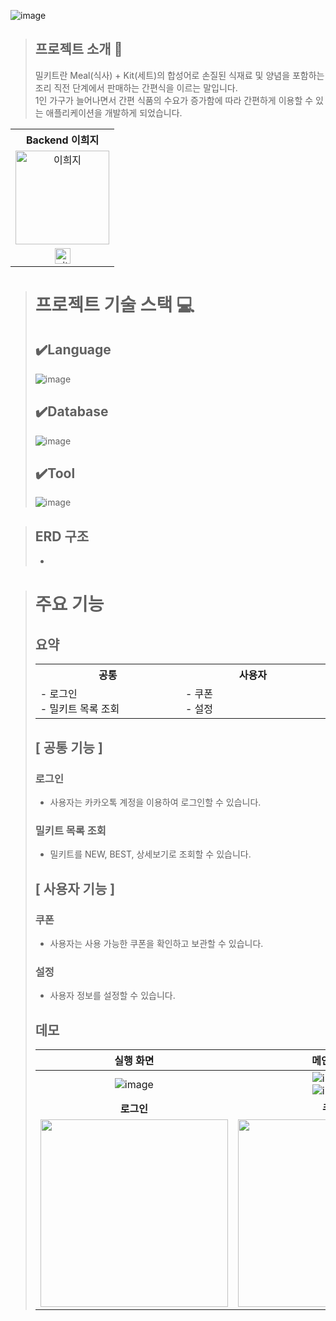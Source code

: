 ![image](https://github.com/heeji-lee/Mealkit/assets/73567158/13449f20-8e28-4556-82c6-46f9d367bd27)
>## 프로젝트 소개 📝
>밀키트란 Meal(식사) + Kit(세트)의 합성어로 손질된 식재료 및 양념을 포함하는 조리 직전 단계에서 판매하는 간편식을 이르는 말입니다.</br>
>1인 가구가 늘어나면서 간편 식품의 수요가 증가함에 따라 간편하게 이용할 수 있는 애플리케이션을 개발하게 되었습니다.

<table>
  <tr>
   <th>
    Backend 이희지
   </th>
  </tr>
  <tr>
    <td align="center">
        <img src="https://avatars.githubusercontent.com/u/73567158?v=4" width=150px alt="이희지"> 
        <br/>
    </td>
  </tr>
  <tr>
    <td align="center" class="희지">
        <a href="https://github.com/heeji-lee"><img alt="github-link" height="25" src="https://img.shields.io/badge/GitHub-181717?style=flat-square&logo=GitHub&logoColor=white"/></a>
   </td>
  </tr>
</table>

># 프로젝트 기술 스택 💻
>## ✔️Language
>![image](https://github.com/heeji-lee/Mealkit/assets/73567158/dcbc7470-728e-4615-b6e7-d16b6c38f98a)
>## ✔️Database
>![image](https://github.com/heeji-lee/Mealkit/assets/73567158/fff8313e-db8c-4fa3-8a15-6c303dd3a7ef)
>## ✔️Tool
>![image](https://github.com/heeji-lee/Mealkit/assets/73567158/1cf0f658-2843-40ce-bb5b-781c60c27390)


>## ERD 구조
>-

># 주요 기능
>## 요약
><table>
  <tr>
   <th>
    공통
   </th>
   <th>
    사용자
   </th>
  </tr>
  <tr>
   <td align="left" width="300px" class="공통">
    - 로그인</br>
    - 밀키트 목록 조회
   </td>
   <td align="left" width="300px" class="사용자">
    - 쿠폰</br>
    - 설정
   </td>
  </tr>
</table>

## [ 공통 기능 ]

### 로그인
- 사용자는 카카오톡 계정을 이용하여 로그인할 수 있습니다.
### 밀키트 목록 조회
- 밀키트를 NEW, BEST, 상세보기로 조회할 수 있습니다.

## [ 사용자 기능 ]

### 쿠폰
- 사용자는 사용 가능한 쿠폰을 확인하고 보관할 수 있습니다.
### 설정
- 사용자 정보를 설정할 수 있습니다.

## 데모
|실행 화면|메인 화면|밀키트 자세히 보기|
|:--------:|:-------:|:-------:|
|![image](https://user-images.githubusercontent.com/73567158/228308254-6fe004b3-545e-426f-a7ca-d7e380d7867c.png)|![image](https://user-images.githubusercontent.com/73567158/228308293-e59a6fc5-3106-4c34-8425-20c9325632ee.png)</br>![image](https://user-images.githubusercontent.com/73567158/228308333-9916e752-d85b-427f-a763-525d8904661f.png)|![image](https://user-images.githubusercontent.com/73567158/228308347-4f0c630c-cf9f-4717-b020-0af82be56cc6.png)|
|**로그인**|**쿠폰**|**설정**|
|<img src="https://github.com/heeji-lee/Mealkit/assets/73567158/da8acf6c-a78b-43c9-8a2d-c1896b05d4d4" width="300" heigth="600" />|<img src="https://github.com/heeji-lee/Mealkit/assets/73567158/37c3136b-6c14-471b-9b93-143d6c54c89b" width="300" heigth="600" />|<img src="https://github.com/heeji-lee/Mealkit/assets/73567158/6e3f8697-e144-4c98-9c7e-46ffd1f2653c" width="300" heigth="600" />|
